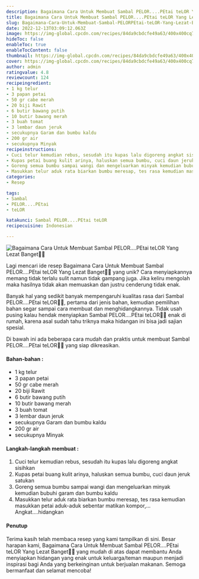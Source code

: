 ```yaml
---
description: Bagaimana Cara Untuk Membuat Sambal PELOR....PEtai teLOR Yang Lezat Banget"
title: Bagaimana Cara Untuk Membuat Sambal PELOR....PEtai teLOR Yang Lezat Banget
slug: Bagaimana-Cara-Untuk-Membuat-Sambal-PELORPEtai-teLOR-Yang-Lezat-Banget
date: 2022-12-13T03:09:12.063Z
image: https://img-global.cpcdn.com/recipes/84da9cbdcfe49a63/400x400cq70/photo.jpg
hideToc: false
enableToc: true
enableTocContent: false
thumbnail: https://img-global.cpcdn.com/recipes/84da9cbdcfe49a63/400x400cq70/photo.jpg
cover: https://img-global.cpcdn.com/recipes/84da9cbdcfe49a63/400x400cq70/photo.jpg
author: admin
ratingvalue: 4.8
reviewcount: 124
recipeingredient:
- 1 kg telur
- 3 papan petai
- 50 gr cabe merah
- 20 biji Rawit
- 6 butir bawang putih
- 10 butir bawang merah
- 3 buah tomat
- 3 lembar daun jeruk
- secukupnya Garam dan bumbu kaldu
- 200 gr air
- secukupnya Minyak
recipeinstructions:
- Cuci telur kemudian rebus, sesudah itu kupas lalu digoreng angkat sisihkan
- Kupas petai buang kulit arinya, haluskan semua bumbu, cuci daun jeruk satukan
- Goreng semua bumbu sampai wangi dan mengeluarkan minyak kemudian bubuhi garam dan bumbu kaldu
- Masukkan telur aduk rata biarkan bumbu meresap, tes rasa kemudian masukkan petai aduk-aduk sebentar matikan kompor,... Angkat....hidangkan
categories:
- Resep

tags:
- Sambal
- PELOR....PEtai
- teLOR

katakunci: Sambal PELOR....PEtai teLOR
recipecuisine: Indonesian

---
```


![Bagaimana Cara Untuk Membuat Sambal PELOR....PEtai teLOR Yang Lezat Banget👩‍🍳](https://img-global.cpcdn.com/recipes/84da9cbdcfe49a63/400x400cq70/photo.jpg)

Lagi mencari ide resep Bagaimana Cara Untuk Membuat Sambal PELOR....PEtai teLOR Yang Lezat Banget👩‍🍳 yang unik? Cara menyiapkannya memang tidak terlalu sulit namun tidak gampang juga. Jika keliru mengolah maka hasilnya tidak akan memuaskan dan justru cenderung tidak enak.

Banyak hal yang sedikit banyak mempengaruhi kualitas rasa dari Sambal PELOR....PEtai teLOR👩‍🍳, pertama dari jenis bahan, kemudian pemilihan bahan segar sampai cara membuat dan menghidangkannya. Tidak usah pusing kalau hendak menyiapkan Sambal PELOR....PEtai teLOR👩‍🍳 enak di rumah, karena asal sudah tahu triknya maka hidangan ini bisa jadi sajian spesial.

Di bawah ini ada beberapa cara mudah dan praktis untuk membuat Sambal PELOR....PEtai teLOR👩‍🍳 yang siap dikreasikan.

<!--inarticleads1-->

#### Bahan-bahan :

- 1 kg telur
- 3 papan petai
- 50 gr cabe merah
- 20 biji Rawit
- 6 butir bawang putih
- 10 butir bawang merah
- 3 buah tomat
- 3 lembar daun jeruk
- secukupnya Garam dan bumbu kaldu
- 200 gr air
- secukupnya Minyak

<!--inarticleads2-->

#### Langkah-langkah membuat :

1. Cuci telur kemudian rebus, sesudah itu kupas lalu digoreng angkat sisihkan
1. Kupas petai buang kulit arinya, haluskan semua bumbu, cuci daun jeruk satukan
1. Goreng semua bumbu sampai wangi dan mengeluarkan minyak kemudian bubuhi garam dan bumbu kaldu
1. Masukkan telur aduk rata biarkan bumbu meresap, tes rasa kemudian masukkan petai aduk-aduk sebentar matikan kompor,... Angkat....hidangkan

#### Penutup

Terima kasih telah membaca resep yang kami tampilkan di sini. Besar harapan kami, Bagaimana Cara Untuk Membuat Sambal PELOR....PEtai teLOR Yang Lezat Banget👩‍🍳 yang mudah di atas dapat membantu Anda menyiapkan hidangan yang enak untuk keluarga/teman maupun menjadi inspirasi bagi Anda yang berkeinginan untuk berjualan makanan. Semoga bermanfaat dan selamat mencoba!
